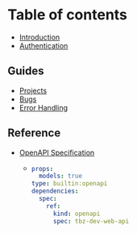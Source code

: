 # Table of contents

* [Introduction](README.md)
* [Authentication](authentication.md)

## Guides

* [Projects](guides/projects.md)
* [Bugs](guides/bugs.md)
* [Error Handling](guides/error-handling.md)

## Reference

* [OpenAPI Specification](reference/openapi-specification/README.md)
  * ```yaml
    props:
      models: true
    type: builtin:openapi
    dependencies:
      spec:
        ref:
          kind: openapi
          spec: tbz-dev-web-api
    ```
